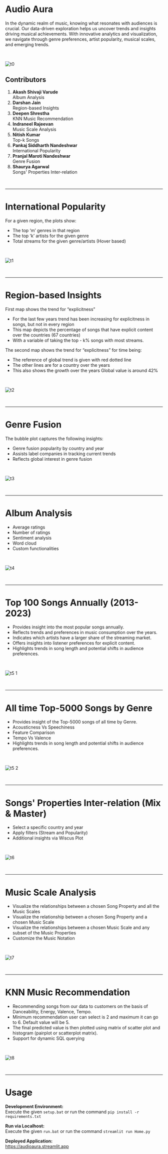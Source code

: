 # Audio Aura

In the dynamic realm of music, knowing what resonates with audiences is crucial. Our data-driven exploration helps us uncover trends and insights driving musical achievements. With innovative analytics and visualization, we navigate through genre preferences, artist popularity, musical scales, and emerging trends.

<br>

![t0](https://github.com/deepen-stha/CS661-Big-Data-Visual-Analytics/assets/105813454/fc05fb63-82a4-46a1-a53d-455d38d7db45)

## Contributors

1. **Akash Shivaji Varude**<br>
   Album Analysis
1. **Darshan Jain**<br>
   Region-based Insights
1. **Deepen Shrestha**<br>
   KNN Music Recommendation
1. **Indraneel Rajeevan**<br>
   Music Scale Analysis
1. **Nitish Kumar**<br>
   Top-k Songs
1. **Pankaj Siddharth Nandeshwar**<br>
   International Popularity
1. **Pranjal Maroti Nandeshwar**<br>
   Genre Fusion
1. **Shaurya Agarwal**<br>
   Songs' Properties Inter-relation

<br>

---

# International Popularity

For a given region, the plots show:

- The top ‘m’ genres in that region
- The top ‘k’ artists for the given genre
- Total streams for the given genre/artists (Hover based)

<br>

![t1](https://github.com/deepen-stha/CS661-Big-Data-Visual-Analytics/assets/105813454/4a0565b6-e002-4f37-99fd-4e99490c25c2)

<br>

---

# Region-based Insights

First map shows the trend for “explicitness”

- For the last few years trend has been increasing for explicitness in songs, but not in every region
- This map depicts the percentage of songs that have explicit content over the countries (67 countries)
- With a variable of taking the top - k% songs with most streams.

The second map shows the trend for “explicitness” for time being:

- The reference of global trend is given with red dotted line
- The other lines are for a country over the years
- This also shows the growth over the years Global value is around 42%

<br>

![t2](https://github.com/deepen-stha/CS661-Big-Data-Visual-Analytics/assets/105813454/b106a4c4-bc4e-4b3c-b71f-80aa89ba7d41)

<br>

---

# Genre Fusion

The bubble plot captures the following insights:

- Genre fusion popularity by country and year
- Assists label companies in tracking current trends
- Reflects global interest in genre fusion

<br>

![t3](https://github.com/deepen-stha/CS661-Big-Data-Visual-Analytics/assets/105813454/9ad935e7-11af-480b-9515-150272987b71)

<br>

---

# Album Analysis

- Average ratings
- Number of ratings
- Sentiment analysis
- Word cloud
- Custom functionalities

<br>

![t4](https://github.com/deepen-stha/CS661-Big-Data-Visual-Analytics/assets/105813454/887ef550-5c30-4fb8-ae29-824c7c3aa372)

<br>

---

# Top 100 Songs Annually (2013-2023)

- Provides insight into the most popular songs annually.
- Reflects trends and preferences in music consumption over the years.
- Indicates which artists have a larger share of the streaming market.
- Offers insights into listener preferences for explicit content.
- Highlights trends in song length and potential shifts in audience preferences.

<br>

![t5 1](https://github.com/deepen-stha/CS661-Big-Data-Visual-Analytics/assets/105813454/c77cfacf-e6e4-43b6-a794-da79e9825324)

<br>

---

# All time Top-5000 Songs by Genre

- Provides insight of the Top-5000 songs of all time by Genre.
- Acousticness Vs Speechiness
- Feature Comparison
- Tempo Vs Valence
- Highlights trends in song length and potential shifts in audience preferences.

<br>

![t5 2](https://github.com/deepen-stha/CS661-Big-Data-Visual-Analytics/assets/105813454/bfd6aef0-52ed-4143-beb9-10d7bedde1a5)

<br>

---

# Songs' Properties Inter-relation (Mix & Master)

- Select a specific country and year
- Apply filters (Stream and Popularity)
- Additional insights via Wiscus Plot

<br>

![t6](https://github.com/deepen-stha/CS661-Big-Data-Visual-Analytics/assets/105813454/ec92b59e-483c-4dff-adce-62ca5a4acc1b)

<br>

---

# Music Scale Analysis

- Visualize the relationships between a chosen Song Property and all the Music Scales
- Visualize the relationship between a chosen Song Property and a chosen Music Scale
- Visualize the relationships between a chosen Music Scale and any subset of the Music Properties
- Customize the Music Notation

<br>

![t7](https://github.com/deepen-stha/CS661-Big-Data-Visual-Analytics/assets/105813454/7b063798-6f3e-4f64-b8c7-618aa22a3615)

<br>

---

# KNN Music Recommendation

- Recommending songs from our data to customers on the basis of Danceability, Energy, Valence, Tempo.
- Minimum recommendation user can select is 2 and maximum it can go to 6. Default value will be 5.
- The final predicted value is then plotted using matrix of scatter plot and histogram (pairplot or scatterplot matrix).
- Support for dynamic SQL querying

<br>

![t8](https://github.com/deepen-stha/CS661-Big-Data-Visual-Analytics/assets/105813454/d7f434a8-f689-4591-8f9f-f39bb9b92253)

<br>

---

# Usage

**Development Environment:**<br>
Execute the given `setup.bat` or run the command `pip install -r requirements.txt`

**Run via Localhost:**<br>
Execute the given `run.bat` or run the command `streamlit run Home.py`

**Deployed Application:**<br>
https://audioaura.streamlit.app


<br>
